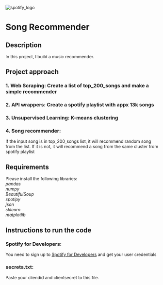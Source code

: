 ![spotify_logo](https://storage.googleapis.com/pr-newsroom-wp/1/2018/11/Spotify_Logo_RGB_Green.png)

# Song Recommender
## Description

In this project, I build a music recommender.


## Project approach

### 1. Web Scraping: Create a list of top_200_songs and make a simple recommender

### 2. API wrappers: Create a spotify playlist with appx 13k songs

### 3. Unsupervised Learning: K-means clustering

### 4. Song recommender: 
If the input song is in top_200_songs list, it will recommend random song from the list. If it is not, it will recommend a song from the same cluster from spotify playlist


## Requirements

Please install the following libraries:\
*pandas*\
*numpy*\
*BeautifulSoup*\
*spotipy*\
*json*\
*sklearn*\
*matplotlib*


## Instructions to run the code

### Spotify for Developers:

You need to sign up to [Spotify for Developers](https://developer.spotify.com/) and get your user credentials 

### secrets.txt:

Paste your cliendid and clientsecret to this file.
